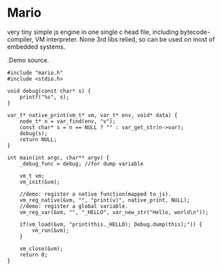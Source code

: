 # Mario
very tiny simple js engine in one single c head file, including bytecode-compiler, VM interpreter. None 3rd libs relied, so can be used on most of embedded systems.

.Demo source.

	#include "mario.h"
	#include <stdio.h>

	void debug(const char* s) {
		printf("%s", s);
	}

	var_t* native_print(vm_t* vm, var_t* env, void* data) {
		node_t* n = var_find(env, "v");
		const char* s = n == NULL ? "" : var_get_str(n->var);
		debug(s);
		return NULL;
	}

	int main(int argc, char** argv) {
		_debug_func = debug; //for dump variable

		vm_t vm;
		vm_init(&vm);

		//demo: register a native function(mapped to js).
		vm_reg_native(&vm, "", "print(v)", native_print, NULL);
		//demo: register a global variable.
		vm_reg_var(&vm, "", "_HELLO", var_new_str("Hello, world\n"));

		if(vm_load(&vm, "print(this._HELLO); Debug.dump(this);")) {
			vm_run(&vm);
		}

		vm_close(&vm);
		return 0;
	}
